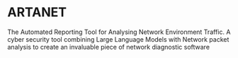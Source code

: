 # ARTANET
The Automated Reporting Tool for Analysing Network Environment  Traffic. A cyber security tool combining Large Language Models with Network packet analysis to create an invaluable piece of network diagnostic software
